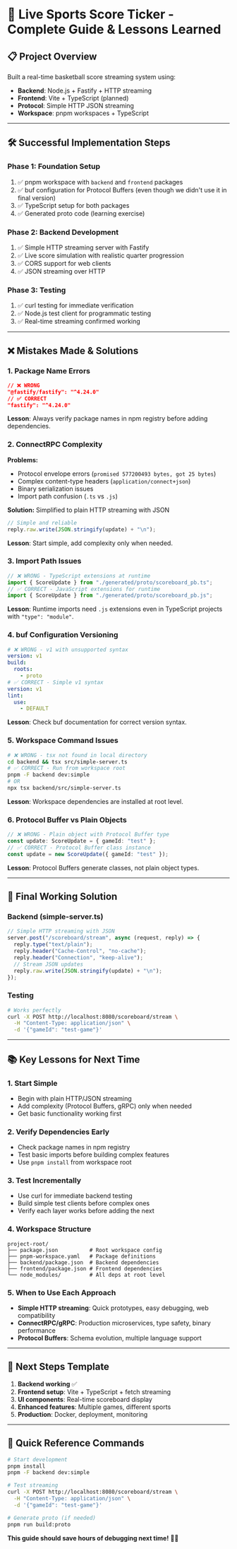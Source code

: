 # 🏀 Live Sports Score Ticker - Complete Guide & Lessons Learned

## 📋 Project Overview

Built a real-time basketball score streaming system using:

- **Backend**: Node.js + Fastify + HTTP streaming
- **Frontend**: Vite + TypeScript (planned)
- **Protocol**: Simple HTTP JSON streaming
- **Workspace**: pnpm workspaces + TypeScript

---

## 🛠️ Successful Implementation Steps

### Phase 1: Foundation Setup

1. ✅ pnpm workspace with `backend` and `frontend` packages
2. ✅ buf configuration for Protocol Buffers (even though we didn't use it in final version)
3. ✅ TypeScript setup for both packages
4. ✅ Generated proto code (learning exercise)

### Phase 2: Backend Development

1. ✅ Simple HTTP streaming server with Fastify
2. ✅ Live score simulation with realistic quarter progression
3. ✅ CORS support for web clients
4. ✅ JSON streaming over HTTP

### Phase 3: Testing

1. ✅ curl testing for immediate verification
2. ✅ Node.js test client for programmatic testing
3. ✅ Real-time streaming confirmed working

---

## ❌ Mistakes Made & Solutions

### 1. Package Name Errors

```json
// ❌ WRONG
"@fastify/fastify": "^4.24.0"
// ✅ CORRECT
"fastify": "^4.24.0"
```

**Lesson**: Always verify package names in npm registry before adding dependencies.

### 2. ConnectRPC Complexity

**Problems:**

- Protocol envelope errors (`promised 577200493 bytes, got 25 bytes`)
- Complex content-type headers (`application/connect+json`)
- Binary serialization issues
- Import path confusion (`.ts` vs `.js`)

**Solution:** Simplified to plain HTTP streaming with JSON

```typescript
// Simple and reliable
reply.raw.write(JSON.stringify(update) + "\n");
```

**Lesson**: Start simple, add complexity only when needed.

### 3. Import Path Issues

```typescript
// ❌ WRONG - TypeScript extensions at runtime
import { ScoreUpdate } from "./generated/proto/scoreboard_pb.ts";
// ✅ CORRECT - JavaScript extensions for runtime
import { ScoreUpdate } from "./generated/proto/scoreboard_pb.js";
```

**Lesson**: Runtime imports need `.js` extensions even in TypeScript projects with `"type": "module"`.

### 4. buf Configuration Versioning

```yaml
# ❌ WRONG - v1 with unsupported syntax
version: v1
build:
  roots:
    - proto
# ✅ CORRECT - Simple v1 syntax
version: v1
lint:
  use:
    - DEFAULT
```

**Lesson**: Check buf documentation for correct version syntax.

### 5. Workspace Command Issues

```bash
# ❌ WRONG - tsx not found in local directory
cd backend && tsx src/simple-server.ts
# ✅ CORRECT - Run from workspace root
pnpm -F backend dev:simple
# OR
npx tsx backend/src/simple-server.ts
```

**Lesson**: Workspace dependencies are installed at root level.

### 6. Protocol Buffer vs Plain Objects

```typescript
// ❌ WRONG - Plain object with Protocol Buffer type
const update: ScoreUpdate = { gameId: "test" };
// ✅ CORRECT - Protocol Buffer class instance
const update = new ScoreUpdate({ gameId: "test" });
```

**Lesson**: Protocol Buffers generate classes, not plain object types.

---

## 🎯 Final Working Solution

### Backend (simple-server.ts)

```typescript
// Simple HTTP streaming with JSON
server.post("/scoreboard/stream", async (request, reply) => {
  reply.type("text/plain");
  reply.header("Cache-Control", "no-cache");
  reply.header("Connection", "keep-alive");
  // Stream JSON updates
  reply.raw.write(JSON.stringify(update) + "\n");
});
```

### Testing

```bash
# Works perfectly
curl -X POST http://localhost:8080/scoreboard/stream \
  -H "Content-Type: application/json" \
  -d '{"gameId": "test-game"}'
```

---

## 📚 Key Lessons for Next Time

### 1. Start Simple

- Begin with plain HTTP/JSON streaming
- Add complexity (Protocol Buffers, gRPC) only when needed
- Get basic functionality working first

### 2. Verify Dependencies Early

- Check package names in npm registry
- Test basic imports before building complex features
- Use `pnpm install` from workspace root

### 3. Test Incrementally

- Use curl for immediate backend testing
- Build simple test clients before complex ones
- Verify each layer works before adding the next

### 4. Workspace Structure

```
project-root/
├── package.json          # Root workspace config
├── pnpm-workspace.yaml   # Package definitions
├── backend/package.json  # Backend dependencies
├── frontend/package.json # Frontend dependencies
└── node_modules/         # All deps at root level
```

### 5. When to Use Each Approach

- **Simple HTTP streaming**: Quick prototypes, easy debugging, web compatibility
- **ConnectRPC/gRPC**: Production microservices, type safety, binary performance
- **Protocol Buffers**: Schema evolution, multiple language support

---

## 🚀 Next Steps Template

1. **Backend working** ✅
2. **Frontend setup**: Vite + TypeScript + fetch streaming
3. **UI components**: Real-time scoreboard display
4. **Enhanced features**: Multiple games, different sports
5. **Production**: Docker, deployment, monitoring

---

## 🎯 Quick Reference Commands

```bash
# Start development
pnpm install
pnpm -F backend dev:simple

# Test streaming
curl -X POST http://localhost:8080/scoreboard/stream \
  -H "Content-Type: application/json" \
  -d '{"gameId": "test-game"}'

# Generate proto (if needed)
pnpm run build:proto
```

**This guide should save hours of debugging next time!** 🏀✨
